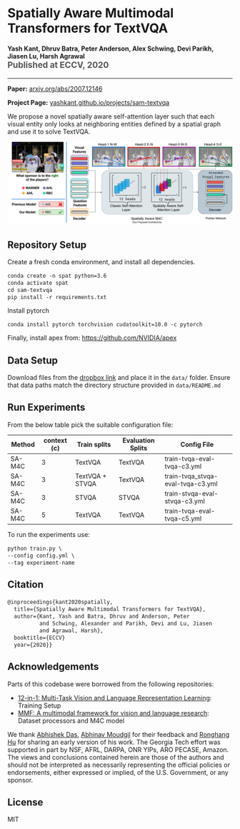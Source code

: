 Spatially Aware Multimodal Transformers for TextVQA
===================================================
<h4>
Yash Kant, Dhruv Batra, Peter Anderson, Alex Schwing, Devi Parikh, Jiasen Lu, Harsh Agrawal
</br>
<span style="font-size: 14pt; color: #555555">
Published at ECCV, 2020
</span>
</h4>
<hr>

**Paper:** [arxiv.org/abs/2007.12146](https://arxiv.org/abs/2007.12146)

**Project Page:** [yashkant.github.io/projects/sam-textvqa](https://yashkant.github.io/projects/sam-textvqa.html)

We propose a novel spatially aware self-attention layer such that each visual entity only looks at neighboring entities defined by a spatial graph and use it to solve TextVQA.
<p align="center">
  <img src="tools/sam-textvqa-large.png">
</p>


## Repository Setup

Create a fresh conda environment, and install all dependencies.

```text
conda create -n spat python=3.6
conda activate spat
cd sam-textvqa
pip install -r requirements.txt
```

Install pytorch
```
conda install pytorch torchvision cudatoolkit=10.0 -c pytorch
```

Finally, install apex from: https://github.com/NVIDIA/apex

## Data Setup
Download files from the [dropbox link](https://www.dropbox.com/sh/dk6oubjlt2x7w0h/AAAKExm33IKnVe8mkC4tOzUKa) and place it in the ``data/`` folder.
Ensure that data paths match the directory structure provided in ``data/README.md``

## Run Experiments
From the below table pick the suitable configuration file:

 | Method  |  context (c)   |  Train splits   |  Evaluation Splits  | Config File|
 | ------- | ------ | ------ | ------ | ------ |
 | SA-M4C  | 3 | TextVQA | TextVQA | train-tvqa-eval-tvqa-c3.yml |
 | SA-M4C  | 3 | TextVQA + STVQA | TextVQA | train-tvqa_stvqa-eval-tvqa-c3.yml |
 | SA-M4C  | 3 | STVQA | STVQA | train-stvqa-eval-stvqa-c3.yml |
 | SA-M4C  | 5 | TextVQA | TextVQA | train-tvqa-eval-tvqa-c5.yml |

To run the experiments use:
```
python train.py \
--config config.yml \
--tag experiment-name
```

## Citation
```
@inproceedings{kant2020spatially,
  title={Spatially Aware Multimodal Transformers for TextVQA},
  author={Kant, Yash and Batra, Dhruv and Anderson, Peter 
          and Schwing, Alexander and Parikh, Devi and Lu, Jiasen
          and Agrawal, Harsh},
  booktitle={ECCV}
  year={2020}}
```

## Acknowledgements
Parts of this codebase were borrowed from the following repositories:
- [12-in-1: Multi-Task Vision and Language Representation Learning](https://github.com/facebookresearch/vilbert-multi-task): Training Setup
- [MMF: A multimodal framework for vision and language research](https://github.com/facebookresearch/mmf/): Dataset processors and M4C model

We thank <a href="https://abhishekdas.com/">Abhishek Das</a>, <a href="https://amoudgl.github.io/">Abhinav Moudgil</a> for their feedback and <a href="https://ronghanghu.com/">Ronghang Hu</a> for sharing an early version of his work. 
The Georgia Tech effort was supported in part by NSF, AFRL, DARPA, ONR YIPs, ARO PECASE, Amazon. 
The views and conclusions contained herein are those of the authors and should not be interpreted
 as necessarily representing the official policies or endorsements, either expressed or implied, of the U.S. Government, or any sponsor.


## License
MIT
